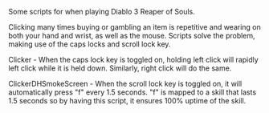 Some scripts for when playing Diablo 3 Reaper of Souls.

Clicking many times buying or gambling an item is repetitive and wearing on both your hand and wrist, as well as the mouse. 
Scripts solve the problem, making use of the caps locks and scroll lock key. 

Clicker - When the caps lock key is toggled on, holding left click will rapidly left click while it is held down. Similarly, right click will do the same.

ClickerDHSmokeScreen - When the scroll lock key is toggled on, it will automatically press "f" every 1.5 seconds. "f" is mapped to a skill that lasts 1.5 seconds so by having this script, it ensures 100% uptime of the skill.
